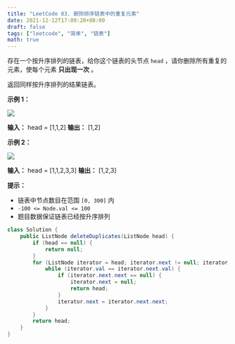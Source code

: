 ```yaml
---
title: "LeetCode 83. 删除排序链表中的重复元素"
date: 2021-12-12T17:09:28+08:00
draft: false
tags: ["leetcode", "简单", "链表"]
math: true
---
```


存在一个按升序排列的链表，给你这个链表的头节点 `head` ，请你删除所有重复的元素，使每个元素 **只出现一次** 。

返回同样按升序排列的结果链表。

<!--more-->

**示例 1：**

![](https://tategotoazarasi.github.io/images/list1.jpg)

**输入：** head = [1,1,2]
**输出：** [1,2]

**示例 2：**

![](https://tategotoazarasi.github.io/images/list2.jpg)

**输入：** head = [1,1,2,3,3]
**输出：** [1,2,3]

**提示：**

- 链表中节点数目在范围 `[0, 300]` 内
- `-100 <= Node.val <= 100`
- 题目数据保证链表已经按升序排列

```java
class Solution {
    public ListNode deleteDuplicates(ListNode head) {
        if (head == null) {
            return null;
        }
        for (ListNode iterator = head; iterator.next != null; iterator = iterator.next) {
            while (iterator.val == iterator.next.val) {
                if (iterator.next.next == null) {
                    iterator.next = null;
                    return head;
                }
                iterator.next = iterator.next.next;
            }
        }
        return head;
    }
}
```
